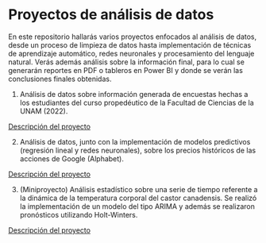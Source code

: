 # Proyectos de análisis de datos

En este repositorio hallarás varios proyectos enfocados al análisis de datos, desde un proceso de limpieza de datos hasta implementación de técnicas de aprendizaje automático, redes neuronales y procesamiento del lenguaje natural. Verás además análisis sobre la información final, para lo cual se generarán reportes en PDF o tableros en Power BI y donde se verán las conclusiones finales obtenidas.

1. Análisis de datos sobre información generada de encuestas hechas a los estudiantes del curso propedéutico de la Facultad de Ciencias de la UNAM (2022).

[Descripción del proyecto](CursoPrope/README.md)

2. Análisis de datos, junto con la implementación de modelos predictivos (regresión lineal y redes neuronales), sobre los precios históricos de las acciones de Google (Alphabet).

[Descripción del proyecto](AccionesGoogle/README.md)

3. (Miniproyecto) Análisis estadístico sobre una serie de tiempo referente a la dinámica de la temperatura corporal del castor canadensis. Se realizó la implementación de un modelo del tipo ARIMA y además se realizaron pronósticos utilizando Holt-Winters.

[Descripción del proyecto](ModeloARIMA1/README.md)
